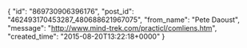  {
   "id": "869730906396176",
   "post_id": "462493170453287_480688621967075",
   "from_name": "Pete Daoust",
   "message": "http://www.mind-trek.com/practicl/comliens.htm",
   "created_time": "2015-08-20T13:22:18+0000"
 }
